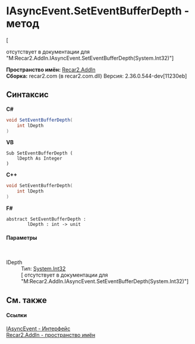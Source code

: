 # IAsyncEvent.SetEventBufferDepth - метод
 

\[<summary> отсутствует в документации для "M:Recar2.AddIn.IAsyncEvent.SetEventBufferDepth(System.Int32)"\]

**Пространство имён:**&nbsp;<a href="96a2666c-3296-a881-fb0f-9d8f97e17c76">Recar2.AddIn</a><br />**Сборка:**&nbsp;recar2.com (в recar2.com.dll) Версия: 2.36.0.544-dev[11230eb]

## Синтаксис

**C#**<br />
``` C#
void SetEventBufferDepth(
	int lDepth
)
```

**VB**<br />
``` VB
Sub SetEventBufferDepth ( 
	lDepth As Integer
)
```

**C++**<br />
``` C++
void SetEventBufferDepth(
	int lDepth
)
```

**F#**<br />
``` F#
abstract SetEventBufferDepth : 
        lDepth : int -> unit 

```


#### Параметры
&nbsp;<dl><dt>lDepth</dt><dd>Тип:&nbsp;<a href="http://msdn2.microsoft.com/ru-ru/library/td2s409d" target="_blank">System.Int32</a><br />\[<param name="lDepth"/> отсутствует в документации для "M:Recar2.AddIn.IAsyncEvent.SetEventBufferDepth(System.Int32)"\]</dd></dl>

## См. также


#### Ссылки
<a href="6e0a93bb-8e0c-5314-3c8e-1ca99f0e1d6d">IAsyncEvent - Интерфейс</a><br /><a href="96a2666c-3296-a881-fb0f-9d8f97e17c76">Recar2.AddIn - пространство имён</a><br />